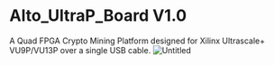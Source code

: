 # Alto_UltraP_Board V1.0
A Quad FPGA Crypto Mining Platform designed for Xilinx Ultrascale+ VU9P/VU13P over a single USB cable.
![Untitled](https://github.com/user-attachments/assets/f3da800b-ec6e-4877-8b1d-7bc5dfcb32a9)
